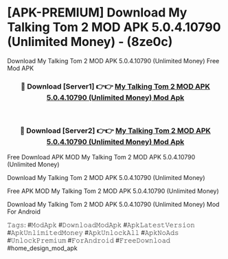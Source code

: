 # [APK-PREMIUM] Download My Talking Tom 2 MOD APK 5.0.4.10790 (Unlimited Money) - (8ze0c)
Download My Talking Tom 2 MOD APK 5.0.4.10790 (Unlimited Money) Free Mod APK

<div align="center">
<h3>🔴 Download [Server1] 👉👉 <a href="https://apk-comot.site?title=My_Talking_Tom_2_MOD_APK_5.0.4.10790_(Unlimited_Money)">My Talking Tom 2 MOD APK 5.0.4.10790 (Unlimited Money) Mod Apk</a></h3><br>

<h3>🔴 Download [Server2] 👉👉 <a href="https://apk-comot.site?title=My_Talking_Tom_2_MOD_APK_5.0.4.10790_(Unlimited_Money)">My Talking Tom 2 MOD APK 5.0.4.10790 (Unlimited Money) Mod Apk</a></h3>
</div>


Free Download APK MOD My Talking Tom 2 MOD APK 5.0.4.10790 (Unlimited Money)

Download My Talking Tom 2 MOD APK 5.0.4.10790 (Unlimited Money) 

Free APK MOD My Talking Tom 2 MOD APK 5.0.4.10790 (Unlimited Money) 

Download My Talking Tom 2 MOD APK 5.0.4.10790 (Unlimited Money) Mod For Android

𝚃𝚊𝚐𝚜: #𝙼𝚘𝚍𝙰𝚙𝚔 #𝙳𝚘𝚠𝚗𝚕𝚘𝚊𝚍𝙼𝚘𝚍𝙰𝚙𝚔 #𝙰𝚙𝚔𝙻𝚊𝚝𝚎𝚜𝚝𝚅𝚎𝚛𝚜𝚒𝚘𝚗 #𝙰𝚙𝚔𝚄𝚗𝚕𝚒𝚖𝚒𝚝𝚎𝚍𝙼𝚘𝚗𝚎𝚢 #𝙰𝚙𝚔𝚄𝚗𝚕𝚘𝚌𝚔𝙰𝚕𝚕 #𝙰𝚙𝚔𝙽𝚘𝙰𝚍𝚜 #𝚄𝚗𝚕𝚘𝚌𝚔𝙿𝚛𝚎𝚖𝚒𝚞𝚖 #𝙵𝚘𝚛𝙰𝚗𝚍𝚛𝚘𝚒𝚍 #𝙵𝚛𝚎𝚎𝙳𝚘𝚠𝚗𝚕𝚘𝚊𝚍 #home_design_mod_apk
